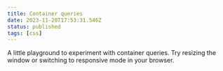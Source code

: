 ```yaml
---
title: Container queries
date: 2023-11-20T17:53:31.546Z
status: published
tags: [css]
---
```


<script lang="ts">
  import Box from './Box.svelte';
</script>

<style>
  .container {
    container-name: container;
    container-type: inline-size;
  }

  .box {
    background-color: purple;
    color: white;
    padding: 1rem;
    min-height: 100px;
  }

  .inset {
    max-width: 40ch;
    margin-left: 4rem;
  }
</style>

A little playground to experiment with container queries. Try resizing the window or switching to responsive mode in your browser.

<div class="container">
  <Box title="Content"/>
</div>

<div class="container inset">
  <Box title="Inset"/>
</div>

<div class="container bleed-left">
  <Box title="Bleed left"/>
</div>

<div class="container bleed-right">
  <Box title="Bleed right"/>
</div>

<div class="container bleed">
  <Box title="Bleed"/>
</div>
